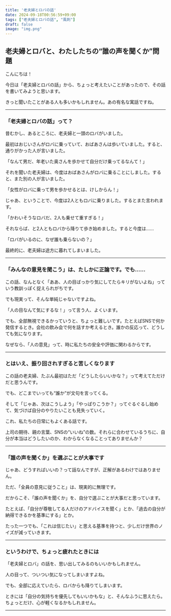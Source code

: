 ```yaml
---
title: '老夫婦とロバの話'
date: 2024-09-18T00:56:59+09:00
tags: ["老夫婦とロバの話", "風刺"]
draft: false
image: "img.png"
---
```


## 老夫婦とロバと、わたしたちの“誰の声を聞くか”問題

こんにちは！

今日は「老夫婦とロバの話」から、ちょっと考えたいことがあったので、その話を書いてみようと思います。

きっと聞いたことがある人も多いかもしれません。あの有名な寓話ですね。

---

### 「老夫婦とロバの話」って？

昔むかし、あるところに、老夫婦と一頭のロバがいました。

最初はおじいさんがロバに乗っていて、おばあさんは歩いていました。すると、通りがかった人が言いました。

「なんて男だ、年老いた奥さんを歩かせて自分だけ乗ってるなんて！」

それを聞いた老夫婦は、今度はおばあさんがロバに乗ることにしました。すると、また別の人が言いました。

「女性がロバに乗って男を歩かせるとは、けしからん！」

じゃあ、ということで、今度は2人ともロバに乗りました。するとまた言われます。

「かわいそうなロバだ、2人も乗せて重すぎる！」

それならば、と2人ともロバから降りて歩き始めました。すると今度は……

「ロバがいるのに、なぜ誰も乗らないの？」

最終的に、老夫婦は途方に暮れてしまいました。

---

### 「みんなの意見を聞こう」は、たしかに正論です。でも……

この話、なんとなく「ああ、人の目ばっかり気にしてたらキリがないよね」っていう教訓っぽく捉えられがちです。

でも現実って、そんな単純じゃないですよね。

「人の目なんて気にするな！」って言う人、よくいます。

でも、全部無視できるかっていうと、ちょっと難しいです。たとえばSNSで何か発信するとき。会社の飲み会で何を話すか考えるとき。誰かの反応って、どうしても気になります。

なぜなら、「人の意見」って、時に私たちの安全や評価に関わるからです。

---

### とはいえ、振り回されすぎると苦しくなります

この話の老夫婦、たぶん最初はただ「どうしたらいいかな？」って考えてただけだと思うんです。

でも、どこまでいっても“誰か”が文句を言ってくる。

そして「じゃあ、次はこうしよう」「やっぱりこうか？」ってぐるぐるし始めて、気づけば自分のやりたいことも見失っていく。

これ、私たちの日常にもよくある話です。

上司の期待、親の言葉、SNSの“いいね”の数。それらに合わせているうちに、自分が本当はどうしたいのか、わからなくなることってありませんか？

---

### 「誰の声を聞くか」を選ぶことが大事です

じゃあ、どうすればいいの？って話なんですが、正解があるわけではありません。

ただ、「全員の意見に従うこと」は、現実的に無理です。

だからこそ、「誰の声を聞くか」を、自分で選ぶことが大事だと思っています。

たとえば、「自分が尊敬してる人だけのアドバイスを聞く」とか、「過去の自分が納得できるかを基準にする」とか。

たった一つでも、「これは信じたい」と思える基準を持つと、少しだけ世界のノイズが減っていきます。

---

### というわけで、ちょっと疲れたときには

「老夫婦とロバ」の話を、思い出してみるのもいいかもしれません。

人の目って、ついつい気になってしまいますよね。

でも、全部に応えていたら、ロバからも降りてしまいます。

ときには「自分の気持ちを優先してもいいかもな」と、そんなふうに思えたら。ちょっとだけ、心が軽くなるかもしれません。

---
